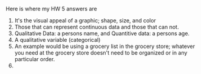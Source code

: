 Here is where my HW 5 answers are

1. It's the visual appeal of a graphic; shape, size, and color  
2. Those that can represent continuous data and those that can not.  
3. Qualitative Data: a persons name, and Quantitive data: a persons age.
4. A qualitative variable (categorical)  
5. An example would be using a grocery list in the grocery store; whatever you need at the grocery store doesn't need to be organized or in any particular order.
6. 
